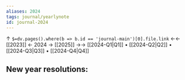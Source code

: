 ```yaml
---
aliases: 2024
tags: journal/yearlynote
id: journal-2024
---
```

↑ `$=dv.pages().where(b => b.id == 'journal-main')[0].file.link`
<-<- [[2023]] <- 2024 -> [[2025]]  ->->
[[2024-Q1|Q1]] • [[2024-Q2|Q2]] • [[2024-Q3|Q3]] • [[2024-Q4|Q4]]

## New year resolutions:
